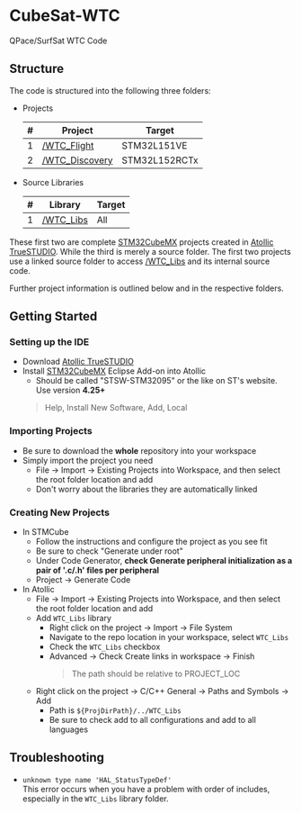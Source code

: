 # CubeSat-WTC
QPace/SurfSat WTC Code

## Structure
The code is structured into the following three folders:
 - Projects  
 
 	  |#|Project|Target|
    --- | --- | ---
    | 1 | [/WTC_Flight](WTC_Flight)       | STM32L151VE
    | 2 | [/WTC_Discovery](WTC_Discovery) | STM32L152RCTx
 - Source Libraries
 
 	  |#|Library|Target|
    --- | --- | --- 
    | 1 | [/WTC_Libs](WTC_Libs) | All

These first two are complete [STM32CubeMX](http://www.st.com/en/development-tools/stsw-stm32095.html#getsoftware-scroll) projects created in [Atollic TrueSTUDIO](https://atollic.com/truestudio/). While the third is merely a source folder. The first two projects use a linked source folder to access [/WTC_Libs](WTC_Libs) and its internal source code. 

Further project information is outlined below and in the respective folders. 

## Getting Started
### Setting up the IDE

 - Download  [Atollic TrueSTUDIO](https://atollic.com/truestudio/)
 - Install [STM32CubeMX](http://www.st.com/en/development-tools/stsw-stm32095.html#getsoftware-scroll) Eclipse Add-on into Atollic
 	- Should be called "STSW-STM32095" or the like on ST's website. Use version **4.25+**
	 > Help, Install New Software, Add, Local

### Importing Projects
 - Be sure to download the **whole** repository into your workspace
 - Simply import the project you need
	 - File -> Import -> Existing Projects into Workspace, and then select the root folder location and add
	 - Don't worry about the libraries they are automatically linked
	 
### Creating New Projects
- In STMCube
	- Follow the instructions and configure the project as you see fit
	- Be sure to check "Generate under root"
	- Under Code Generator, **check Generate peripheral initialization as a pair of '.c/.h' files per peripheral**
	- Project -> Generate Code
- In Atollic
	- File -> Import -> Existing Projects into Workspace, and then select the root folder location and add
	- Add `WTC_Libs` library
		- Right click on the project -> Import -> File System
		- Navigate to the repo location in your workspace, select `WTC_Libs`
		- Check the `WTC_Libs` checkbox
		- Advanced -> Check Create links in workspace -> Finish
			> The path should be relative to PROJECT_LOC
	- Right click on the project -> C/C++ General -> Paths and Symbols -> Add 
		- Path is `${ProjDirPath}/../WTC_Libs`
		- Be sure to check add to all configurations and add to all languages

## Troubleshooting
 - `unknown type name 'HAL_StatusTypeDef'`   
 	This error occurs when you have a problem with order of includes, especially in the `WTC_Libs` library folder.

